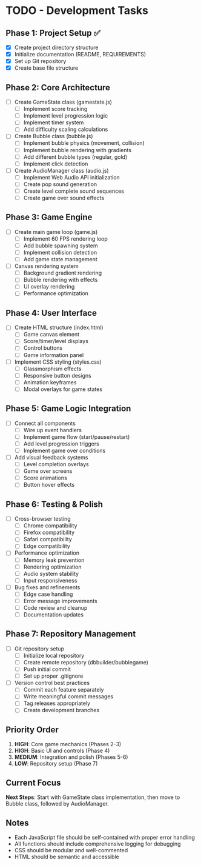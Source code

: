 # TODO - Development Tasks

## Phase 1: Project Setup ✅
- [x] Create project directory structure
- [x] Initialize documentation (README, REQUIREMENTS)
- [x] Set up Git repository
- [x] Create base file structure

## Phase 2: Core Architecture
- [ ] Create GameState class (gamestate.js)
  - [ ] Implement score tracking
  - [ ] Implement level progression logic
  - [ ] Implement timer system
  - [ ] Add difficulty scaling calculations

- [ ] Create Bubble class (bubble.js)
  - [ ] Implement bubble physics (movement, collision)
  - [ ] Implement bubble rendering with gradients
  - [ ] Add different bubble types (regular, gold)
  - [ ] Implement click detection

- [ ] Create AudioManager class (audio.js)
  - [ ] Implement Web Audio API initialization
  - [ ] Create pop sound generation
  - [ ] Create level complete sound sequences
  - [ ] Create game over sound effects

## Phase 3: Game Engine
- [ ] Create main game loop (game.js)
  - [ ] Implement 60 FPS rendering loop
  - [ ] Add bubble spawning system
  - [ ] Implement collision detection
  - [ ] Add game state management

- [ ] Canvas rendering system
  - [ ] Background gradient rendering
  - [ ] Bubble rendering with effects
  - [ ] UI overlay rendering
  - [ ] Performance optimization

## Phase 4: User Interface
- [ ] Create HTML structure (index.html)
  - [ ] Game canvas element
  - [ ] Score/timer/level displays
  - [ ] Control buttons
  - [ ] Game information panel

- [ ] Implement CSS styling (styles.css)
  - [ ] Glassmorphism effects
  - [ ] Responsive button designs
  - [ ] Animation keyframes
  - [ ] Modal overlays for game states

## Phase 5: Game Logic Integration
- [ ] Connect all components
  - [ ] Wire up event handlers
  - [ ] Implement game flow (start/pause/restart)
  - [ ] Add level progression triggers
  - [ ] Implement game over conditions

- [ ] Add visual feedback systems
  - [ ] Level completion overlays
  - [ ] Game over screens
  - [ ] Score animations
  - [ ] Button hover effects

## Phase 6: Testing & Polish
- [ ] Cross-browser testing
  - [ ] Chrome compatibility
  - [ ] Firefox compatibility  
  - [ ] Safari compatibility
  - [ ] Edge compatibility

- [ ] Performance optimization
  - [ ] Memory leak prevention
  - [ ] Rendering optimization
  - [ ] Audio system stability
  - [ ] Input responsiveness

- [ ] Bug fixes and refinements
  - [ ] Edge case handling
  - [ ] Error message improvements
  - [ ] Code review and cleanup
  - [ ] Documentation updates

## Phase 7: Repository Management
- [ ] Git repository setup
  - [ ] Initialize local repository
  - [ ] Create remote repository (dbbuilder/bubblegame)
  - [ ] Push initial commit
  - [ ] Set up proper .gitignore

- [ ] Version control best practices
  - [ ] Commit each feature separately
  - [ ] Write meaningful commit messages
  - [ ] Tag releases appropriately
  - [ ] Create development branches

## Priority Order
1. **HIGH**: Core game mechanics (Phases 2-3)
2. **HIGH**: Basic UI and controls (Phase 4)
3. **MEDIUM**: Integration and polish (Phases 5-6)
4. **LOW**: Repository setup (Phase 7)

## Current Focus
**Next Steps**: Start with GameState class implementation, then move to Bubble class, followed by AudioManager.

## Notes
- Each JavaScript file should be self-contained with proper error handling
- All functions should include comprehensive logging for debugging
- CSS should be modular and well-commented
- HTML should be semantic and accessible
